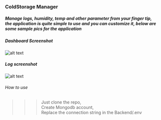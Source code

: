 ### ColdStorage Manager

##### Manage logs, humidity, temp and other parameter from your finger tip, the application is quite simple to use and you can customize it, below are some sample pics for the application

##### Dashboard Screenshot
![alt text](https://github.com/yosiaLukumai/Cold_storage/tree/master/demo/dash.jpg?raw=true)

##### Log screenshot
![alt text](https://github.com/yosiaLukumai/Cold_storage/tree/master/demo/log.jpg?raw=true)


###### How to use
>>> Just clone the repo, <br />
>>> Create Mongodb account, <br />
>>> Replace the connection string in the Backend/.env